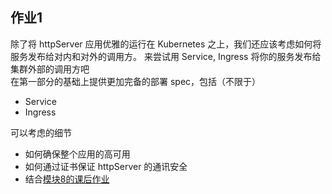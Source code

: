 <!--
 * @Author: zhangniannian
 * @Date: 2022-01-19 21:06:09
 * @LastEditors: zhangniannian
 * @LastEditTime: 2022-01-19 21:07:10
 * @Description: 请填写简介
-->
## 作业1  

除了将 httpServer 应用优雅的运行在 Kubernetes 之上，我们还应该考虑如何将服务发布给对内和对外的调用方。
来尝试用 Service, Ingress 将你的服务发布给集群外部的调用方吧  
在第一部分的基础上提供更加完备的部署 spec，包括（不限于）  

- Service  
- Ingress  

可以考虑的细节
- 如何确保整个应用的高可用
- 如何通过证书保证 httpServer 的通讯安全
- 结合[模块8的课后作业](../lesson8/README.md)